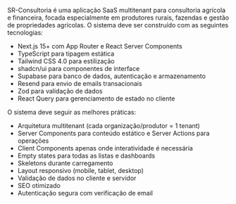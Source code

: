 SR-Consultoria é uma aplicação SaaS multitenant para consultoria agrícola e financeira, focada especialmente em produtores rurais, fazendas e gestão de propriedades agrícolas. O sistema deve ser construído com as seguintes tecnologias:

- Next.js 15+ com App Router e React Server Components
- TypeScript para tipagem estática
- Tailwind CSS 4.0 para estilização
- shadcn/ui para componentes de interface
- Supabase para banco de dados, autenticação e armazenamento
- Resend para envio de emails transacionais
- Zod para validação de dados
- React Query para gerenciamento de estado no cliente

O sistema deve seguir as melhores práticas:

- Arquitetura multitenant (cada organização/produtor = 1 tenant)
- Server Components para conteúdo estático e Server Actions para operações
- Client Components apenas onde interatividade é necessária
- Empty states para todas as listas e dashboards
- Skeletons durante carregamento
- Layout responsivo (mobile, tablet, desktop)
- Validação de dados no cliente e servidor
- SEO otimizado
- Autenticação segura com verificação de email
